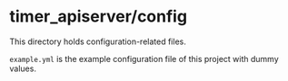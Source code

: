 # timer_apiserver/config

This directory holds configuration-related files.

`example.yml` is the example configuration file of this project with dummy values.
